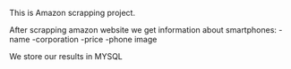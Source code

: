This is Amazon scrapping project.

After scrapping amazon website we get information about smartphones:
-name
-corporation
-price
-phone image

We store our results in MYSQL